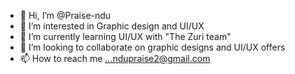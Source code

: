 - 👋 Hi, I’m @Praise-ndu
- 👀 I’m interested in Graphic design and UI/UX
- 🌱 I’m currently learning UI/UX with "The Zuri team"
- 💞️ I’m looking to collaborate on graphic designs and UI/UX offers
- 📫 How to reach me ...ndupraise2@gmail.com

<!---
Praise-ndu/Praise-ndu is a ✨ special ✨ repository because its `README.md` (this file) appears on your GitHub profile.
You can click the Preview link to take a look at your changes.
--->
